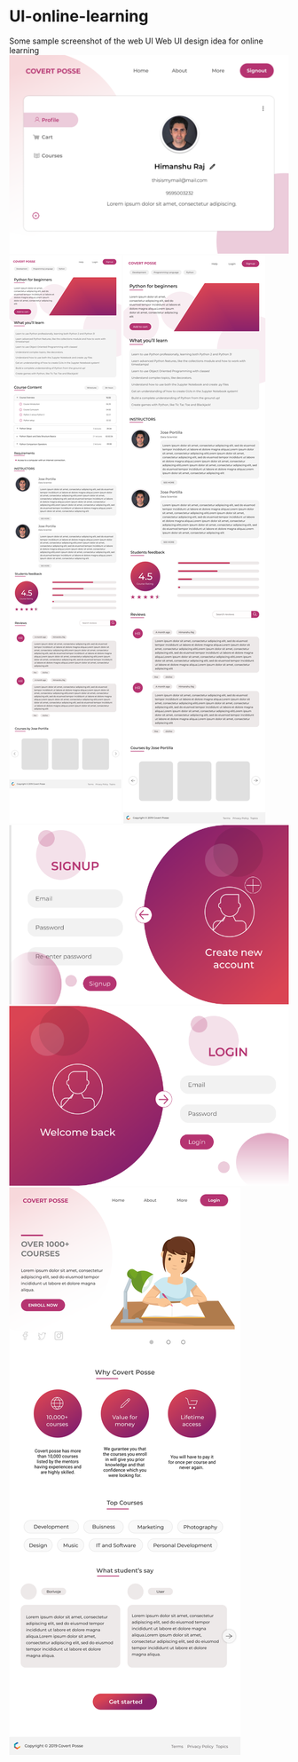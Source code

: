# UI-online-learning
Some sample screenshot of the web UI
Web UI design idea for online learning
<img src =./DOC-20190516-WA0030.png>
<img src =./DOC-20190516-WA0028.png>
<img src =./DOC-20190514-WA0008.png>
<img src =./DOC-20190514-WA0007.png>
<img src =./DOC-20190514-WA0006.png>
<img src =./DOC-20190514-WA0005.png>
